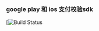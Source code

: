 ### google play 和 ios 支付校验sdk


[![Build Status](https://travis-ci.org/NormanGyllenhaal/spring-boot-payment-starter.svg?branch=master)